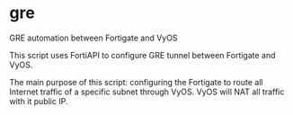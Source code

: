 # gre
GRE automation between Fortigate and VyOS

This script uses FortiAPI to configure GRE tunnel between Fortigate and VyOS.

The main purpose of this script:
configuring the Fortigate to route all Internet traffic of a specific subnet through VyOS.
VyOS will NAT all traffic with it public IP.

